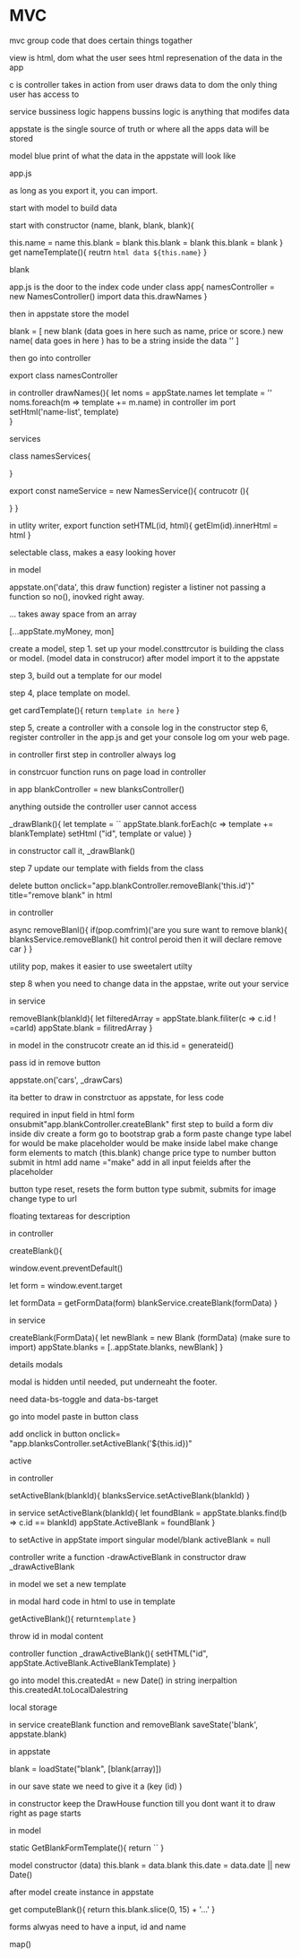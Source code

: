 # MVC


<!-- blank keyword is function -->

mvc group code that does certain things togather

view is html, dom
what the user sees
html represenation of the data in the app


c is controller
takes in action from user
draws data to dom
the only thing user has access to

service bussiness logic happens
bussins logic is anything that modifes data


appstate is the single source of truth or where all the apps data will be stored



model blue print of what the data in the appstate will look like



app.js

as long as you export it, you can import.


start with model to build data

start with constructor  (name, blank, blank, blank){
  <!-- constuctor in model, is the data  -->

  this.name = name
  this.blank = blank
  this.blank = blank
  this.blank = blank
}
get nameTemplate(){
  reutrn `html data ${this.name}`
}

blank

app.js is the door to the index code
under class app{
  namesController = new NamesController() import data
  this.drawNames
}

then in appstate store the model

blank = [
  new blank (data goes in here such as name, price or score.)
  new name( data goes in here )
  has to be a string inside the data ''
]

<!-- services and controller are handling all the "data" -->
then go into controller


export class namesController

in controller
drawNames(){
  let noms = appState.names
  let template = ''
  noms.foreach(m => template += m.name)
in controller im port setHtml('name-list', template)  
}




services 

class namesServices{

}

export const nameService = new NamesService(){
  contrucotr (){

  }
}



in utlity writer,
export function setHTML(id, html){
  getElm(id).innerHtml = html
}


selectable class, makes a easy looking hover


in model



appstate.on('data', this draw function) register a listiner
not passing a function so no(), inovked right away.








<!-- controller listens to insturction from the appstate -->

... takes away space from an array

[...appState.myMoney, mon]



<!-- make a controller and service -->

<!-- create a controller or service, add in app.js -->




create a model, step 1. set up your model.consttrcutor is building the class or model.
(model data in construcor)
after model import it to the appstate


step 3, build out a template for our model


step 4, place template on model.

get cardTemplate(){
  return `template in here`
}

step 5, create a controller with a console log in the constructor
step 6, register controller in the app.js and get your console log om your web page.

in controller
first step in controller always log

in constrcuor function runs on page load in controller

in app blankController = new blanksController()

anything outside the controller user cannot access

_drawBlank(){
  let template = ``
  appState.blank.forEach(c => template += blankTemplate)
  setHtml ("id", template or value)
  }

  in constructor call it, _drawBlank()

  <!-- appState.on will call a method, everytime in the appstate something changes. -->

  <!-- just drawing it regularly would draw it automaticlly on page -->

  step 7 update our template with fields from the class



  <!-- this refers to the instance of the class -->


delete button
  onclick="app.blankController.removeBlank('this.id')" title="remove blank" in html

  in controller 

  <!-- removeBlank(){
 pop.toast("message", "info") (make sure to import)
  } -->
 async removeBlanl(){
    if(pop.comfrim)('are you sure want to remove blank){
      blanksService.removeBlank() hit control peroid then it will declare remove car
    }
  }
<!-- async click on button for code to move on
only use await/async for pop.confrim this week  -->

<!-- sweetalert.com  cool utility to use-->
  utility pop, makes it easier to use sweetalert utilty

step 8 when you need to change data in the appstae, write out your service

  in service

  removeBlank(blankId){
    <!-- give me a new array of blanks where all of blanks id's do not match  the id i passed down-->
    let filteredArray = appState.blank.filiter(c => c.id ! =carId)
   appState.blank = filitredArray
  }



  in model in the construcotr
  create an id 
  this.id = generateid()
  <!-- in utility, import the generate id -->
  <!-- generateid generates random string, on page loads. asign uniqe ids to each data point -->


  pass id in remove button


appstate.on('cars', _drawCars)

ita better to draw in constrctuor as appstate, for less code


<!-- forms -->
required in input field
in html
form onsubmit"app.blankController.createBlank"
first step to build a form
div
inside div
create a form
go to bootstrap grab a form
paste
change type 
label for would be make
placeholder would be make
inside label make
change form elements to match (this.blank)
change price type to number
button submit
in html add name ="make"
add in all input feields after the placeholder
<!-- name property match something in model -->
button type reset, resets the form
button type submit, submits
for image change type to url

floating textareas for description


<!-- m-auto moves to center of page -->

in controller


createBlank(){
  <!-- allows it to not fresh page -->
  window.event.preventDefault()
  <!-- targets the form -->
  let form = window.event.target
  <!-- grabs form data -->
let formData = getFormData(form)
blankService.createBlank(formData)
}

<!-- form handler utlity.  -->


in service

createBlank(FormData){
  let newBlank = new Blank (formData) (make sure to import)
  appState.blanks = [..appState.blanks, newBlank]
}



details modals



modal is hidden until needed, put underneaht the footer.







need data-bs-toggle and data-bs-target

go into model paste in button class


add onclick in button 
onclick= "app.blanksController.setActiveBlank('${this.id})"


active

in controller

setActiveBlank(blankId){
  blanksService.setActiveBlank(blankId)
}



in service
setActiveBlank(blankId){
  let foundBlank = appState.blanks.find(b => c.id == blankId)
  appState.ActiveBlank = foundBlank
}


to setActive
in appState
import singular model/blank
activeBlank = null

controller
write a function -drawActiveBlank
in constructor draw _drawActiveBlank



in model we set a new template

in modal hard code in html to use in template


getActiveBlank(){
  return`template`
}

throw id in modal content


controller 
function _drawActiveBlank(){
  setHTML("id", appState.ActiveBlank.ActiveBlankTemplate)
}



go into model
this.createdAt = new Date()
in string inerpaltion
this.createdAt.toLocalDalestring




local storage

in  service
createBlank function
and removeBlank
saveState('blank', appstate.blank)


in appstate

blank = loadState("blank", [blank(array)])

<!-- store utility save state and load state -->

in our save state we need to give it a (key (id)   )




in constructor keep the DrawHouse function
till you dont want it to draw right as page starts



in model

static GetBlankFormTemplate(){
return ``
}



model
constructor (data)
this.blank = data.blank
this.date = data.date || new Date()
<!-- creates date that happens when it was  submitted -->

after model create instance in appstate

<!-- build out modal, and test data. -->


get computeBlank(){
  return this.blank.slice(0, 15) + '...'
}


forms alwyas need to have a input, id and name

map()
<!-- map creates a copy of the array with actions performed on it. -->




<!-- make an active template -->